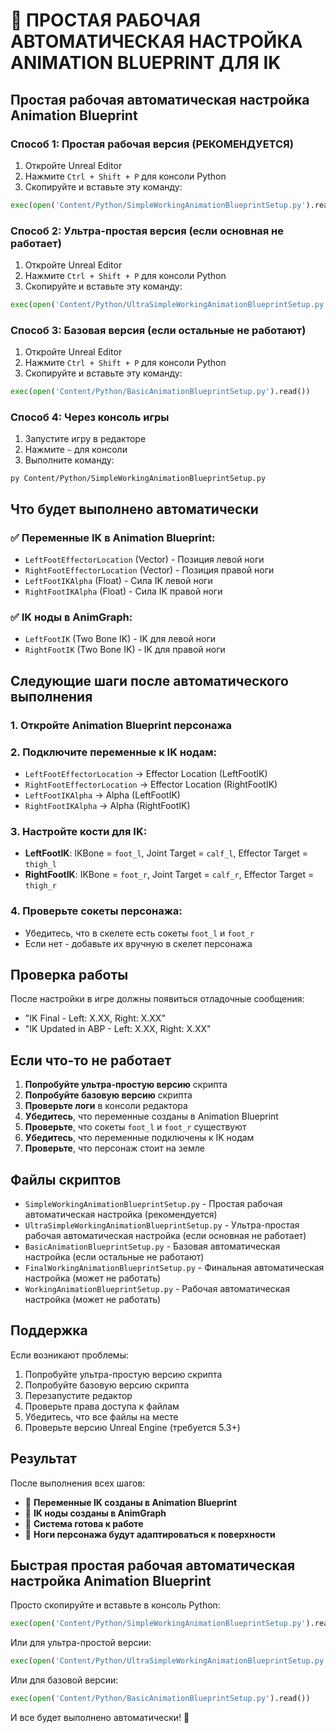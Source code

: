 # 🤖 ПРОСТАЯ РАБОЧАЯ АВТОМАТИЧЕСКАЯ НАСТРОЙКА ANIMATION BLUEPRINT ДЛЯ IK

## Простая рабочая автоматическая настройка Animation Blueprint

### Способ 1: Простая рабочая версия (РЕКОМЕНДУЕТСЯ)
1. Откройте Unreal Editor
2. Нажмите `Ctrl + Shift + P` для консоли Python
3. Скопируйте и вставьте эту команду:
```python
exec(open('Content/Python/SimpleWorkingAnimationBlueprintSetup.py').read())
```

### Способ 2: Ультра-простая версия (если основная не работает)
1. Откройте Unreal Editor
2. Нажмите `Ctrl + Shift + P` для консоли Python
3. Скопируйте и вставьте эту команду:
```python
exec(open('Content/Python/UltraSimpleWorkingAnimationBlueprintSetup.py').read())
```

### Способ 3: Базовая версия (если остальные не работают)
1. Откройте Unreal Editor
2. Нажмите `Ctrl + Shift + P` для консоли Python
3. Скопируйте и вставьте эту команду:
```python
exec(open('Content/Python/BasicAnimationBlueprintSetup.py').read())
```

### Способ 4: Через консоль игры
1. Запустите игру в редакторе
2. Нажмите `~` для консоли
3. Выполните команду:
```
py Content/Python/SimpleWorkingAnimationBlueprintSetup.py
```

## Что будет выполнено автоматически

### ✅ Переменные IK в Animation Blueprint:
- `LeftFootEffectorLocation` (Vector) - Позиция левой ноги
- `RightFootEffectorLocation` (Vector) - Позиция правой ноги
- `LeftFootIKAlpha` (Float) - Сила IK левой ноги
- `RightFootIKAlpha` (Float) - Сила IK правой ноги

### ✅ IK ноды в AnimGraph:
- `LeftFootIK` (Two Bone IK) - IK для левой ноги
- `RightFootIK` (Two Bone IK) - IK для правой ноги

## Следующие шаги после автоматического выполнения

### 1. Откройте Animation Blueprint персонажа
### 2. Подключите переменные к IK нодам:
- `LeftFootEffectorLocation` → Effector Location (LeftFootIK)
- `RightFootEffectorLocation` → Effector Location (RightFootIK)
- `LeftFootIKAlpha` → Alpha (LeftFootIK)
- `RightFootIKAlpha` → Alpha (RightFootIK)

### 3. Настройте кости для IK:
- **LeftFootIK**: IKBone = `foot_l`, Joint Target = `calf_l`, Effector Target = `thigh_l`
- **RightFootIK**: IKBone = `foot_r`, Joint Target = `calf_r`, Effector Target = `thigh_r`

### 4. Проверьте сокеты персонажа:
- Убедитесь, что в скелете есть сокеты `foot_l` и `foot_r`
- Если нет - добавьте их вручную в скелет персонажа

## Проверка работы

После настройки в игре должны появиться отладочные сообщения:
- "IK Final - Left: X.XX, Right: X.XX"
- "IK Updated in ABP - Left: X.XX, Right: X.XX"

## Если что-то не работает

1. **Попробуйте ультра-простую версию** скрипта
2. **Попробуйте базовую версию** скрипта
3. **Проверьте логи** в консоли редактора
4. **Убедитесь**, что переменные созданы в Animation Blueprint
5. **Проверьте**, что сокеты `foot_l` и `foot_r` существуют
6. **Убедитесь**, что переменные подключены к IK нодам
7. **Проверьте**, что персонаж стоит на земле

## Файлы скриптов

- `SimpleWorkingAnimationBlueprintSetup.py` - Простая рабочая автоматическая настройка (рекомендуется)
- `UltraSimpleWorkingAnimationBlueprintSetup.py` - Ультра-простая рабочая автоматическая настройка (если основная не работает)
- `BasicAnimationBlueprintSetup.py` - Базовая автоматическая настройка (если остальные не работают)
- `FinalWorkingAnimationBlueprintSetup.py` - Финальная автоматическая настройка (может не работать)
- `WorkingAnimationBlueprintSetup.py` - Рабочая автоматическая настройка (может не работать)

## Поддержка

Если возникают проблемы:
1. Попробуйте ультра-простую версию скрипта
2. Попробуйте базовую версию скрипта
3. Перезапустите редактор
4. Проверьте права доступа к файлам
5. Убедитесь, что все файлы на месте
6. Проверьте версию Unreal Engine (требуется 5.3+)

## Результат

После выполнения всех шагов:
- 🎯 **Переменные IK созданы в Animation Blueprint**
- 🎯 **IK ноды созданы в AnimGraph**
- 🎯 **Система готова к работе**
- 🎯 **Ноги персонажа будут адаптироваться к поверхности**

## Быстрая простая рабочая автоматическая настройка Animation Blueprint

Просто скопируйте и вставьте в консоль Python:

```python
exec(open('Content/Python/SimpleWorkingAnimationBlueprintSetup.py').read())
```

Или для ультра-простой версии:

```python
exec(open('Content/Python/UltraSimpleWorkingAnimationBlueprintSetup.py').read())
```

Или для базовой версии:

```python
exec(open('Content/Python/BasicAnimationBlueprintSetup.py').read())
```

И все будет выполнено автоматически! 🚀

